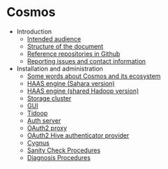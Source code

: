 # <a name="top"></a>Cosmos

* Introduction
    * [Intended audience](./introduction.md#section1)
    * [Structure of the document](./introduction.md#section2)
    * [Reference repositories in Github](./introduction.md#section3)
    * [Reporting issues and contact information](./introduction.md#section4)
* Installation and administration
    * [Some words about Cosmos and its ecosystem](./some_words_about_cosmos_and_ecosystem.md)
    * [HAAS engine (Sahara version)](./haas_engine_sahara.md)
    * [HAAS engine (shared Hadoop version)](./haas_engine_shared_hadoop.md)
    * [Storage cluster](./storage_cluster.md)
    * [GUI](./gui.md)
    * [Tidoop](./tidoop.md)
    * [Auth server](./auth_server.md)
    * [OAuth2 proxy](./oauth2_proxy.md)
    * [OAuth2 Hive authenticator provider](./oauth2_hive_auth_provider.md)
    * [Cygnus](./cygnus.md)
    * [Sanity Check Procedures](./sanity_check_procedures.md)
    * [Diagnosis Procedures](./diagnosis_procedures.md)
